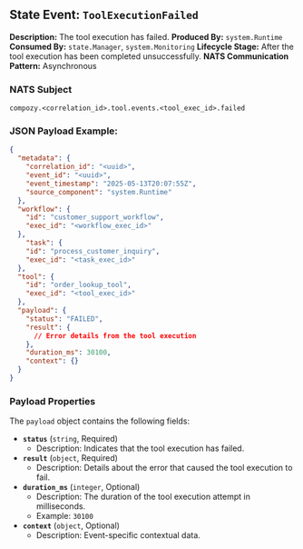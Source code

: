 ## State Event: `ToolExecutionFailed`

**Description:** The tool execution has failed.
**Produced By:** `system.Runtime`
**Consumed By:** `state.Manager`, `system.Monitoring`
**Lifecycle Stage:** After the tool execution has been completed unsuccessfully.
**NATS Communication Pattern:** Asynchronous

### NATS Subject

`compozy.<correlation_id>.tool.events.<tool_exec_id>.failed`

### JSON Payload Example:

```json
{
  "metadata": {
    "correlation_id": "<uuid>",
    "event_id": "<uuid>",
    "event_timestamp": "2025-05-13T20:07:55Z",
    "source_component": "system.Runtime"
  },
  "workflow": {
    "id": "customer_support_workflow",
    "exec_id": "<workflow_exec_id>"
  },
    "task": {
    "id": "process_customer_inquiry",
    "exec_id": "<task_exec_id>"
  },
  "tool": {
    "id": "order_lookup_tool",
    "exec_id": "<tool_exec_id>"
  },
  "payload": {
    "status": "FAILED",
    "result": {
      // Error details from the tool execution
    },
    "duration_ms": 30100,
    "context": {}
  }
}
```

### Payload Properties

The `payload` object contains the following fields:
-   **`status`** (`string`, Required)
    -   Description: Indicates that the tool execution has failed.
-   **`result`** (`object`, Required)
    -   Description: Details about the error that caused the tool execution to fail.
-   **`duration_ms`** (`integer`, Optional)
    -   Description: The duration of the tool execution attempt in milliseconds.
    -   Example: `30100`
-   **`context`** (`object`, Optional)
    -   Description: Event-specific contextual data.

